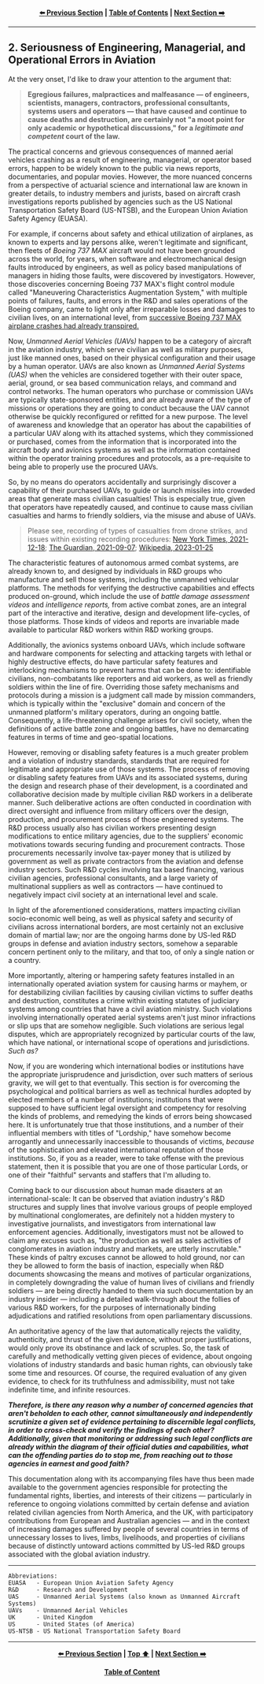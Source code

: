 <div align="center">
  
  **[:arrow_left: Previous Section][Prev] | [Table of Contents][TOC] | [Next Section :arrow_right:][Next]**
  
  [Prev]: /expose/01-2.md
  [Next]: /expose/02-1.md
  [TOC]: /main#table-of-contents
  
</div>

---

## 2. Seriousness of Engineering, Managerial, and Operational Errors in Aviation

At the very onset, I'd like to draw your attention to the argument that:

> **Egregious failures, malpractices and malfeasance — of engineers, scientists, managers, contractors, professional consultants, systems users and operators — that have caused and continue to cause deaths and destruction, are certainly not "a moot point for only academic or hypothetical discussions," for a *legitimate and competent* court of the law.**

The practical concerns and grievous consequences of manned aerial vehicles crashing as a result of engineering, managerial, or operator based errors, happen to be widely known to the public via news reports, documentaries, and popular movies. However, the more nuanced concerns from a perspective of actuarial science and international law are known in greater details, to industry members and jurists, based on aircraft crash investigations reports published by agencies such as the US National Transportation Safety Board (US-NTSB), and the European Union Aviation Safety Agency (EUASA). 

For example, if concerns about safety and ethical utilization of airplanes, as known to experts and lay persons alike, weren't legitimate and significant, then fleets of *Boeing 737 MAX* aircraft would not have been grounded across the world, for years, when software and electromechanical design faults introduced by engineers, as well as policy based manipulations of managers in hiding those faults, were discovered by investigators. However, those discoveries concerning Boeing 737 MAX's flight control module called "Maneuvering Characteristics Augmentation System," with multiple points of failures, faults, and errors in the R&D and sales operations of the Boeing company, came to light only after irreparable losses and damages to civilian lives, on an international level, from [successive Boeing 737 MAX airplane crashes had already transpired.](https://en.wikipedia.org/wiki/Boeing_737_MAX_groundings)  

Now, *Unmanned Aerial Vehicles (UAVs)* happen to be a category of aircraft in the aviation industry, which serve civilian as well as military purposes, just like manned ones, based on their physical configuration and their usage by a human operator. UAVs are also known as *Unmanned Aerial Systems (UAS)* when the vehicles are considered together with their outer space, aerial, ground, or sea based communication relays, and command and control networks. The human operators who purchase or commission UAVs are typically state-sponsored entities, and are already aware of the type of missions or operations they are going to conduct because the UAV cannot otherwise be quickly reconfigured or refitted for a new purpose. The level of awareness and knowledge that an operator has about the capabilities of a particular UAV along with its attached systems, which they commissioned or purchased, comes from the information that is incorporated into the aircraft body and avionics systems as well as the information contained within the operator training procedures and protocols, as a pre-requisite to being able to properly use the procured UAVs. 

So, by no means do operators accidentally and surprisingly discover a capability of their purchased UAVs, to guide or launch missiles into crowded areas that generate mass civilian casualties! This is especially true, given that operators have repeatedly caused, and continue to cause mass civilian casualties and harms to friendly soldiers, via the misuse and abuse of UAVs. 

>Please see, recording of types of casualties from drone strikes, and issues within existing recording procedures: [New York Times, 2021-12-18](https://www.nytimes.com/interactive/2021/12/18/us/airstrikes-pentagon-records-civilian-deaths.html); [The Guardian, 2021-09-07](https://www.theguardian.com/global-development/2021/sep/07/us-airstrikes-killed-at-least-22000-civilians-since-911-analysis-finds); [Wikipedia, 2023-01-25](https://en.wikipedia.org/wiki/Civilian_casualties_from_U.S._drone_strikes)

The characteristic features of autonomous armed combat systems, are already known to, and designed by individuals in R&D groups who manufacture and sell those systems, including the unmanned vehicular platforms. The methods for verifying the destructive capabilities and effects produced on-ground, which include the use of *battle damage assessment videos* and *intelligence reports,* from active combat zones, are an integral part of the interactive and iterative, design and development life-cycles, of those platforms. Those kinds of videos and reports are invariable made available to particular R&D workers within R&D working groups.    

Additionally, the avionics systems onboard UAVs, which include software and hardware components for selecting and attacking targets with lethal or highly destructive effects, do have particular safety features and interlocking mechanisms to prevent harms that can be done to: identifiable civilians, non-combatants like reporters and aid workers, as well as friendly soldiers within the line of fire. Overriding those safety mechanisms and protocols during a mission is a judgment call made by mission commanders, which is typically within the "exclusive" domain and concern of the unmanned platform's military operators, during an ongoing battle. Consequently, a life-threatening challenge arises for civil society, when the definitions of active battle zone and ongoing battles, have no demarcating features in terms of time and geo-spatial locations. 

However, removing or disabling safety features is a much greater problem and a violation of industry standards, standards that are required for legitimate and appropriate use of those systems. The process of removing or disabling safety features from UAVs and its associated systems, during the design and research phase of their development, is a coordinated and collaborative decision made by multiple civilian R&D workers in a deliberate manner. Such deliberative actions are often conducted in coordination with direct oversight and influence from military officers over the design, production, and procurement process of those engineered systems. The R&D process usually also has civilian workers presenting design modifications to entice military agencies, due to the suppliers' economic motivations towards securing funding and procurement contracts. Those procurements necessarily involve tax-payer money that is utilized by government as well as private contractors from the aviation and defense industry sectors. Such R&D cycles involving tax based financing, various civilian agencies, professional consultants, and a large variety of multinational suppliers as well as contractors — have continued to negatively impact civil society at an international level and scale. 

In light of the aforementioned considerations, matters impacting civilian socio-economic well being, as well as physical safety and security of civilians across international borders, are most certainly not an exclusive domain of martial law; nor are the ongoing harms done by US-led R&D groups in defense and aviation industry sectors, somehow a separable concern pertinent only to the military, and that too, of only a single nation or a country.

More importantly, altering or hampering safety features installed in an internationally operated aviation system for causing harms or mayhem, or for destabilizing civilian facilities by causing civilian victims to suffer deaths and destruction, constitutes a crime within existing statutes of judiciary systems among countries that have a civil aviation ministry. Such violations involving internationally operated aerial systems aren't just minor infractions or slip ups that are somehow negligible. Such violations are serious legal disputes, which are appropriately recognized by particular courts of the law, which have national, or international scope of operations and jurisdictions. *Such as?* 

Now, if you are wondering which international bodies or institutions have the appropriate jurisprudence and jurisdiction, over such matters of serious gravity, we will get to that eventually. This section is for overcoming the psychological and political barriers as well as technical hurdles adopted by elected members of a number of institutions; institutions that were supposed to have sufficient legal oversight and competency for resolving the kinds of problems, and remedying the kinds of errors being showcased here. It is unfortunately true that those institutions, and a number of their influential members with titles of "Lordship," have somehow become arrogantly and unnecessarily inaccessible to thousands of victims, *because* of the sophistication and elevated international reputation of those institutions. So, if you as a reader, were to take offense with the previous statement, then it is possible that you are one of those particular Lords, or one of their "faithful" servants and staffers that I'm alluding to.

Coming back to our discussion about human made disasters at an international-scale: It can be observed that aviation industry's R&D structures and supply lines that involve various groups of people employed by multinational conglomerates, are definitely not a hidden mystery to investigative journalists, and investigators from international law enforcement agencies. Additionally, investigators must not be allowed to claim any excuses such as, "the production as well as sales activities of conglomerates in aviation industry and markets, are utterly inscrutable." These kinds of paltry excuses cannot be allowed to hold ground, nor can they be allowed to form the basis of inaction, especially when R&D documents showcasing the means and motives of particular organizations, in completely downgrading the value of human lives of civilians and friendly soldiers — are being directly handed to them via such documentation by an industry insider — including a detailed walk-through about the follies of various R&D workers, for the purposes of internationally binding adjudications and ratified resolutions from open parliamentary discussions.

An authoritative agency of the law that automatically rejects the validity, authenticity, and thrust of the given evidence, without proper justifications, would only prove its obstinance and lack of scruples. So, the task of carefully and methodically vetting given pieces of evidence, about ongoing violations of industry standards and basic human rights, can obviously take some time and resources. Of course, the required evaluation of any given evidence, to check for its truthfulness and admissibility, must not take indefinite time, and infinite resources.   

***Therefore, is there any reason why a number of concerned agencies that aren't beholden to each other, cannot simultaneously and independently scrutinize a given set of evidence pertaining to discernible legal conflicts, in order to cross-check and verify the findings of each other? Additionally, given that monitoring or addressing such legal conflicts are already within the diagram of their official duties and capabilities, what can the offending parties do to stop me, from reaching out to those agencies in earnest and good faith?*** 

This documentation along with its accompanying files have thus been made available to the government agencies responsible for protecting the fundamental rights, liberties, and interests of their citizens — particularly in reference to ongoing violations committed by certain defense and aviation related civilian agencies from North America, and the UK, with participatory contributions from European and Australian agencies — and in the context of increasing damages suffered by people of several countries in terms of unnecessary losses to lives, limbs, livelihoods, and properties of civilians because of distinctly untoward actions committed by US-led R&D groups associated with the global aviation industry.   

---

```
Abbreviations:
EUASA   - European Union Aviation Safety Agency
R&D     - Research and Development
UAS     - Unmanned Aerial Systems (also known as Unmanned Aircraft Systems)
UAVs    - Unmanned Aerial Vehicles
UK      - United Kingdom
US      - United States (of America)
US-NTSB - US National Transportation Safety Board
```

---

<div align="center">
  
  **[:arrow_left: Previous Section][Prev] | [Top :arrow_up:][Top] | [Next Section :arrow_right:][Next]** 
  
  **[Table of Content][TOC]**

  [Prev]: /expose/01-2.md
  [Top]: /expose/02-0.md#2-seriousness-of-engineering-managerial-and-operational-errors-in-aviation
  [Next]: /expose/02-1.md
  [TOC]: /main#table-of-contents
  
</div>
